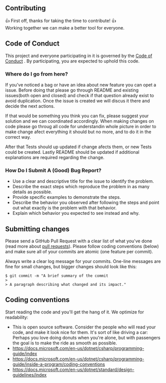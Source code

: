 ## Contributing

👍 First off, thanks for taking the time to contribute! 👍<br>
Working together we can make a better tool for everyone.

## Code of Conduct

This project and everyone participating in it is governed by the [Code of Conduct](CODE_OF_CONDUCT.md) . By participating, you are expected to uphold this code.

### Where do I go from here?

If you've noticed a bag or have an idea about new feature you can opet a issue.
Before doing that please go through README and existing issues(both open and closed) and check if that question already exist to avoid duplication.
Once the issue is created we will discus it there and decide the next actions.

If that would be something you think you can fix, please suggest your solution and we can coordinated accordingly.
When making changes on code please go throug all code for understandin whole picture in order to make change afect everything it should but no more, and to do it in the correct way.

After that Tests should up updated if change afects them, or new Tests could be created.
Lastly README should be updated if additional explanations are required regarding the change.

### How Do I Submit A (Good) Bug Report?
- Use a clear and descriptive title for the issue to identify the problem.
- Describe the exact steps which reproduce the problem in as many details as possible.
- Provide specific examples to demonstrate the steps. 
- Describe the behavior you observed after following the steps and point out what exactly is the problem with that behavior.
- Explain which behavior you expected to see instead and why.

## Submitting changes

Please send a GitHub Pull Request with a clear list of what you've done (read more about [pull requests](http://help.github.com/pull-requests/)). Please follow coding conventions (below) and make sure all of your commits are atomic (one feature per commit).

Always write a clear log message for your commits. One-line messages are fine for small changes, but bigger changes should look like this:

    $ git commit -m "A brief summary of the commit
    > 
    > A paragraph describing what changed and its impact."

## Coding conventions

Start reading the code and you'll get the hang of it. We optimize for readability:

  * This is open source software. Consider the people who will read your code, and make it look nice for them. It's sort of like driving a car: Perhaps you love doing donuts when you're alone, but with passengers the goal is to make the ride as smooth as possible.
  * https://docs.microsoft.com/en-us/dotnet/csharp/programming-guide/index
  * https://docs.microsoft.com/en-us/dotnet/csharp/programming-guide/inside-a-program/coding-conventions
  * https://docs.microsoft.com/en-us/dotnet/standard/design-guidelines/index
